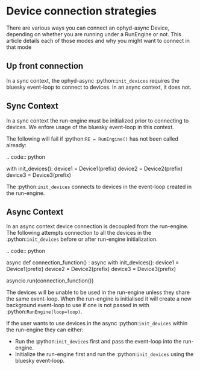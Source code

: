 # Device connection strategies

There are various ways you can connect an ophyd-async Device, depending on whether you are running under a RunEngine or not. This article details each of those modes and why you might want to connect in that mode

## Up front connection 

In a sync context, the ophyd-async :python:`init_devices` requires the bluesky event-loop
to connect to devices. In an async context, it does not.

## Sync Context

In a sync context the run-engine must be initialized prior to connecting to devices.
We enfore usage of the bluesky event-loop in this context.

The following will fail if :python:`RE = RunEngine()` has not been called already:

.. code:: python

  with init_devices():
      device1 = Device1(prefix)
      device2 = Device2(prefix)
      device3 = Device3(prefix)

The :python:`init_devices` connects to devices in the event-loop created in the run-engine.


## Async Context

In an async context device connection is decoupled from the run-engine.
The following attempts connection to all the devices in the :python:`init_devices`
before or after run-engine initialization.

.. code:: python

  async def connection_function() :
      async with init_devices():
          device1 = Device1(prefix)
          device2 = Device2(prefix)
          device3 = Device3(prefix)

  asyncio.run(connection_function())

The devices will be unable to be used in the run-engine unless they share the same event-loop.
When the run-engine is initialised it will create a new background event-loop to use if one
is not passed in with :python:`RunEngine(loop=loop)`.

If the user wants to use devices in the async :python:`init_devices` within the run-engine
they can either:

* Run the :python:`init_devices` first and pass the event-loop into the run-engine.
* Initialize the run-engine first and run the :python:`init_devices` using the bluesky event-loop.
